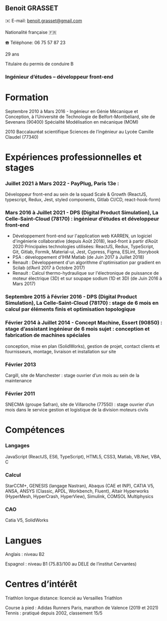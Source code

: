 ## Benoit GRASSET
✉️ E-mail: benoit.grasset@gmail.com

Nationalité française 🇫🇷

☎️ Téléphone: 06 75 57 87 23

29 ans

Titulaire du permis de conduire B

### Ingénieur d’études – développeur front-end

# Formation
Septembre 2010 à Mars 2016 - Ingénieur en Génie Mécanique et Conception, à l’Université de Technologie de Belfort-Montbéliard, site de Sevenans (90400)
Spécialité Modélisation en mécanique (MOM)

2010 Baccalauréat scientifique Sciences de l’ingénieur au Lycée Camille Claudel (77340)

# Expériences professionnelles et stages
### Juillet 2021 à Mars 2022 - PayPlug, Paris 13e :
Développeur front-end au sein de la squad Scale & Growth (ReactJS, typescript, Redux, Jest, styled components, Gitlab CI/CD, react-hook-form)
### Mars 2016 à Juillet 2021 - DPS (Digital Product Simulation), La Celle-Saint-Cloud (78170) : ingénieur d’études et développeur front-end
- Développement front-end sur l'application web KARREN, un logiciel d'ingénierie collaborative (depuis Août 2018), lead-front à partir d’Août 2020
Principales technologies utilisées: ReactJS, Redux, TypeScript, Git, Gitlab, Formik,
Material-ui, Jest, Cypress, Figma, ESLint, Storybook
- PSA : développement d’IHM Matlab (de Juin 2017 à Juillet 2018)
- Renault : Développement d'un algorithme d'optimisation par gradient en Scilab
(d’Avril 2017 à Octobre 2017)
- Renault : Calcul thermo-hydraulique sur l'électronique de puissance de moteur
électrique (3D) et sur soupape sodium (1D et 3D) (de Juin 2016 à Mars 2017)
### Septembre 2015 à Février 2016 - DPS (Digital Product Simulation), La Celle-Saint-Cloud (78170) : stage de 6 mois en calcul par éléments finis et optimisation topologique
### Février 2014 à Juillet 2014 - Concept Machine, Essert (90850) : stage d’assistant ingénieur de 6 mois sujet : conception et fabrication de machines spéciales
conception, mise en plan (SolidWorks), gestion de projet, contact clients et fournisseurs, montage, livraison et installation sur site
### Février 2013
Cargill, site de Manchester : stage ouvrier d’un mois au sein de la maintenance
### Février 2011
SNECMA (groupe Safran), site de Villaroche (77550) : stage ouvrier d’un mois dans le service gestion et logistique de la division moteurs civils

# Compétences
### Langages
JavaScript (ReactJS, ES6, TypeScript), HTML5, CSS3, Matlab, VB.Net, VBA, C
### Calcul
StarCCM+, GENESIS (langage Nastran), Abaqus (CAE et INP), CATIA V5, ANSA, ANSYS (Classic, APDL, Workbench, Fluent), Altair Hyperworks (HyperMesh, HyperCrash, HyperView), Simulink, COMSOL Multiphysics
### CAO
Catia V5, SolidWorks

# Langues
 Anglais : niveau B2
 
 Espagnol : niveau B1 (75.83/100 au DELE de l’institut Cervantes)
 
# Centres d’intérêt
Triathlon longue distance: licencié au Versailles Triathlon

Course à pied : Adidas Runners Paris, marathon de Valence (2019 et 2021) Tennis : pratiqué depuis 2002, classement 15/5
